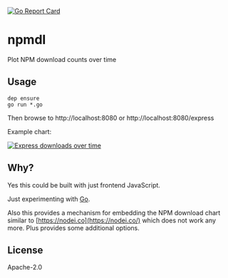[![Go Report Card](https://goreportcard.com/badge/github.com/bojand/npmdl-chart)](https://goreportcard.com/report/github.com/bojand/npmdl-chart)

# npmdl

Plot NPM download counts over time 

## Usage

```
dep ensure
go run *.go
```

Then browse to http://localhost:8080 or http://localhost:8080/express

Example chart:

[![Express downloads over time](http://npmdl.herokuapp.com/chart/express)](http://npmdl.herokuapp.com/chart/express)

## Why?

Yes this could be built with just frontend JavaScript.

Just experimenting with [Go](https://golang.org/).

Also this provides a mechanism for embedding the NPM download chart similar to [https://nodei.co](https://nodei.co/) which does not work any more. Plus provides some additional options.

## License

Apache-2.0
